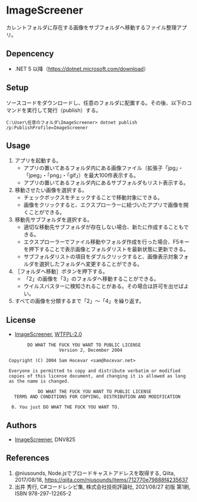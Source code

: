 # ImageScreener

カレントフォルダに存在する画像をサブフォルダへ移動するファイル整理アプリ。

## Depencency

- .NET 5 以降（<https://dotnet.microsoft.com/download>）

## Setup

ソースコードをダウンロードし、任意のフォルダに配置する。その後、以下のコマンドを実行して発行（publish）する。

```shell
C:\User\任意のフォルダ\ImageScreener> dotnet publish /p:PublishProfile=ImageScreener
```

## Usage

1. アプリを起動する。
    - アプリの置いてあるフォルダ内にある画像ファイル（拡張子「jpg」・「jpeg」・「png」・「gif」）を最大100件表示する。
    - アプリの置いてあるフォルダ内にあるサブフォルダもリスト表示する。
1. 移動させたい画像を選択する。
    - チェックボックスをチェックすることで移動対象にできる。
    - 画像をクリックすると、エクスプローラーに紐づいたアプリで画像を開くことができる。
1. 移動先サブフォルダを選択する。
    - 適切な移動先サブフォルダが存在しない場合、新たに作成することもできる。
    - エクスプローラーでファイル移動やフォルダ作成を行った場合、F5キーを押下することで表示画像とフォルダリストを最新状態に更新できる。
    - サブフォルダリストの項目をダブルクリックすると、画像表示対象フォルダを選択したフォルダへ変更することができる。
1. ［フォルダへ移動］ボタンを押下する。
    - 「2」の画像を「3」のフォルダへ移動することができる。
    - ウイルスバスターに検知されることがある。その場合は許可を出せばよい。
1. すべての画像を分類するまで「2」～「4」を繰り返す。

## License

- [ImageScreener](https://github.com/DNV825/ImageScreener), [WTFPL-2.0](http://www.wtfpl.net/)

```text
        DO WHAT THE FUCK YOU WANT TO PUBLIC LICENSE 
                    Version 2, December 2004 

 Copyright (C) 2004 Sam Hocevar <sam@hocevar.net> 

 Everyone is permitted to copy and distribute verbatim or modified 
 copies of this license document, and changing it is allowed as long 
 as the name is changed. 

            DO WHAT THE FUCK YOU WANT TO PUBLIC LICENSE 
   TERMS AND CONDITIONS FOR COPYING, DISTRIBUTION AND MODIFICATION 

  0. You just DO WHAT THE FUCK YOU WANT TO.
```

## Authors

- [ImageScreener](https://github.com/DNV825/ImageScreener), DNV825

## References

1. @niusounds, Node.jsでブロードキャストアドレスを取得する, Qiita, 2017/08/18, <https://qiita.com/niusounds/items/712770e79888f4235637>
1. 出井 秀行, C\#コードレシピ集, 株式会社技術評論社, 2021/08/27 初版 第1刷, ISBN 978-297-12265-2

